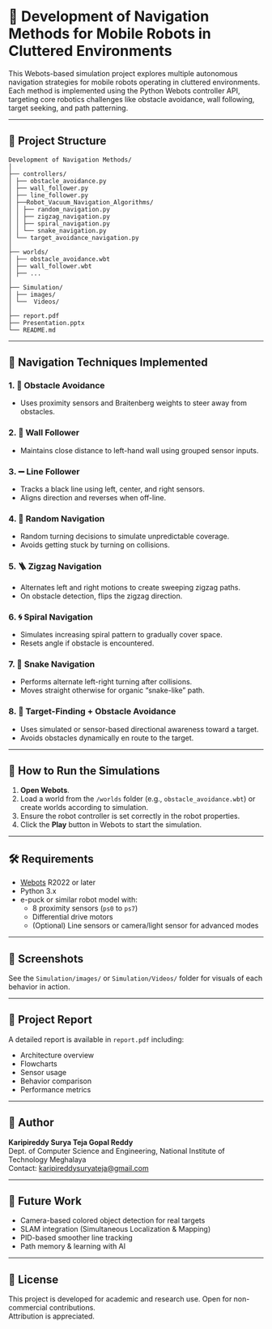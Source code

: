 # 🤖 Development of Navigation Methods for Mobile Robots in Cluttered Environments

This Webots-based simulation project explores multiple autonomous navigation strategies for mobile robots operating in cluttered environments. Each method is implemented using the Python Webots controller API, targeting core robotics challenges like obstacle avoidance, wall following, target seeking, and path patterning.

---

## 📁 Project Structure

```
Development of Navigation Methods/
│
├── controllers/
│ ├── obstacle_avoidance.py
│ ├── wall_follower.py
│ ├── line_follower.py
│ ├──Robot_Vacuum_Navigation_Algorithms/
│ │ ├── random_navigation.py
│ │ ├── zigzag_navigation.py
│ │ ├── spiral_navigation.py
│ │ └── snake_navigation.py
│ └── target_avoidance_navigation.py
│
├── worlds/
│ ├── obstacle_avoidance.wbt
│ ├── wall_follower.wbt
│ ├── ...
│
├── Simulation/
│ ├── images/
│ └──  Videos/
│
├── report.pdf
├── Presentation.pptx
└── README.md
```

---

## 🧠 Navigation Techniques Implemented

### 1. 🚧 **Obstacle Avoidance**
- Uses proximity sensors and Braitenberg weights to steer away from obstacles.

### 2. 🧱 **Wall Follower**
- Maintains close distance to left-hand wall using grouped sensor inputs.

### 3. ➖ **Line Follower**
- Tracks a black line using left, center, and right sensors.
- Aligns direction and reverses when off-line.

### 4. 🎲 **Random Navigation**
- Random turning decisions to simulate unpredictable coverage.
- Avoids getting stuck by turning on collisions.

### 5. 🪜 **Zigzag Navigation**
- Alternates left and right motions to create sweeping zigzag paths.
- On obstacle detection, flips the zigzag direction.

### 6. 🌀 **Spiral Navigation**
- Simulates increasing spiral pattern to gradually cover space.
- Resets angle if obstacle is encountered.

### 7. 🐍 **Snake Navigation**
- Performs alternate left-right turning after collisions.
- Moves straight otherwise for organic “snake-like” path.

### 8. 🎯 **Target-Finding + Obstacle Avoidance**
- Uses simulated or sensor-based directional awareness toward a target.
- Avoids obstacles dynamically en route to the target.

---

## 🔧 How to Run the Simulations

1. **Open Webots**.
2. Load a world from the `/worlds` folder (e.g., `obstacle_avoidance.wbt`) or create worlds according to simulation.
3. Ensure the robot controller is set correctly in the robot properties.
4. Click the **Play** button in Webots to start the simulation.

---

## 🛠 Requirements

- [Webots](https://cyberbotics.com) R2022 or later
- Python 3.x
- e-puck or similar robot model with:
  - 8 proximity sensors (`ps0` to `ps7`)
  - Differential drive motors
  - (Optional) Line sensors or camera/light sensor for advanced modes

---

## 📸 Screenshots

See the `Simulation/images/` or `Simulation/Videos/` folder for visuals of each behavior in action.

---

## 📄 Project Report

A detailed report is available in `report.pdf` including:
- Architecture overview
- Flowcharts
- Sensor usage
- Behavior comparison
- Performance metrics

---

## 👤 Author

**Karipireddy Surya Teja Gopal Reddy**  
Dept. of Computer Science and Engineering,
National Institute of Technology Meghalaya  
Contact: karipireddysuryateja@gmail.com

---

## 🧪 Future Work

- Camera-based colored object detection for real targets
- SLAM integration (Simultaneous Localization & Mapping)
- PID-based smoother line tracking
- Path memory & learning with AI

---

## 📜 License

This project is developed for academic and research use. Open for non-commercial contributions.  
Attribution is appreciated.
